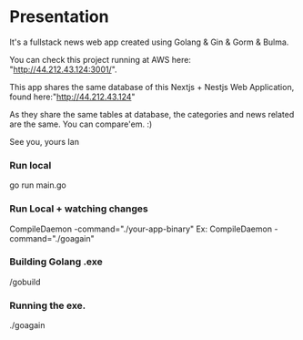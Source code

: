 # Presentation

It's a fullstack news web app created using Golang & Gin & Gorm & Bulma.

You can check this project running at AWS here: "http://44.212.43.124:3001/".

This app shares the same database of this Nextjs + Nestjs Web Application, found here:"http://44.212.43.124"

As they share the same tables at database, the categories and news related are the same. You can compare'em. :)

See you, yours Ian

### Run local
go run main.go

### Run Local + watching changes
CompileDaemon -command="./your-app-binary"
Ex: CompileDaemon -command="./goagain"  

### Building Golang .exe
/gobuild

### Running the exe.
./goagain

